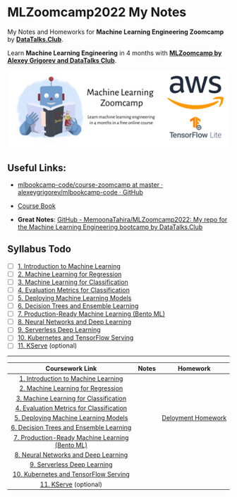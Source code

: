 # MLZoomcamp2022 My Notes

My Notes and Homeworks for **Machine Learning Engineering Zoomcamp** by [**DataTalks.Club**](https://twitter.com/DataTalksClub).

Learn **Machine Learning Engineering** in 4 months with [**MLZoomcamp by Alexey Grigorev and DataTalks Club**](https://github.com/alexeygrigorev/mlbookcamp-code/tree/master/course-zoomcamp).

![cover](https://github.com/AhmetEkiz/MLZoomcamp2022/blob/main/images/cover.png?raw=true)

## Useful Links:

- [mlbookcamp-code/course-zoomcamp at master · alexeygrigorev/mlbookcamp-code · GitHub](https://github.com/alexeygrigorev/mlbookcamp-code/tree/master/course-zoomcamp)

- [Course Book](https://mlbookcamp.com/)

- **Great Notes**: [GitHub - MemoonaTahira/MLZoomcamp2022: My repo for the Machine Learning Engineering bootcamp by DataTalks.Club](https://github.com/MemoonaTahira/MLZoomcamp2022)

## Syllabus Todo

- [ ] [1. Introduction to Machine Learning](https://github.com/alexeygrigorev/mlbookcamp-code/tree/master/course-zoomcamp#1-introduction-to-machine-learning)
- [ ] [2. Machine Learning for Regression](https://github.com/alexeygrigorev/mlbookcamp-code/tree/master/course-zoomcamp#2-machine-learning-for-regression)
- [ ] [3. Machine Learning for Classification](https://github.com/alexeygrigorev/mlbookcamp-code/tree/master/course-zoomcamp#3-machine-learning-for-classification)
- [ ] [4. Evaluation Metrics for Classification](https://github.com/alexeygrigorev/mlbookcamp-code/tree/master/course-zoomcamp#4-evaluation-metrics-for-classification)
- [ ] [5. Deploying Machine Learning Models](https://github.com/alexeygrigorev/mlbookcamp-code/tree/master/course-zoomcamp#5-deploying-machine-learning-models)
- [ ] [6. Decision Trees and Ensemble Learning](https://github.com/alexeygrigorev/mlbookcamp-code/tree/master/course-zoomcamp#6-decision-trees-and-ensemble-learning)
- [ ] [7. Production-Ready Machine Learning (Bento ML)](https://github.com/alexeygrigorev/mlbookcamp-code/blob/master/course-zoomcamp/07-bentoml-production)
- [ ] [8. Neural Networks and Deep Learning](https://github.com/alexeygrigorev/mlbookcamp-code/tree/master/course-zoomcamp#8-neural-networks-and-deep-learning)
- [ ] [9. Serverless Deep Learning](https://github.com/alexeygrigorev/mlbookcamp-code/tree/master/course-zoomcamp#9-serverless-deep-learning)
- [ ] [10. Kubernetes and TensorFlow Serving](https://github.com/alexeygrigorev/mlbookcamp-code/tree/master/course-zoomcamp#10-kubernetes-and-tensorflow-serving)
- [ ] [11. KServe](https://github.com/alexeygrigorev/mlbookcamp-code/blob/master/course-zoomcamp/11-kserve) (optional)

---

| Coursework Link                                                                                                                                                   | Notes | Homework                                                                                |
|:-----------------------------------------------------------------------------------------------------------------------------------------------------------------:|:-----:|:---------------------------------------------------------------------------------------:|
| [1. Introduction to Machine Learning](https://github.com/alexeygrigorev/mlbookcamp-code/tree/master/course-zoomcamp#1-introduction-to-machine-learning)           |       |                                                                                         |
| [2. Machine Learning for Regression](https://github.com/alexeygrigorev/mlbookcamp-code/tree/master/course-zoomcamp#2-machine-learning-for-regression)             |       |                                                                                         |
| [3. Machine Learning for Classification](https://github.com/alexeygrigorev/mlbookcamp-code/tree/master/course-zoomcamp#3-machine-learning-for-classification)     |       |                                                                                         |
| [4. Evaluation Metrics for Classification](https://github.com/alexeygrigorev/mlbookcamp-code/tree/master/course-zoomcamp#4-evaluation-metrics-for-classification) |       |                                                                                         |
| [5. Deploying Machine Learning Models](https://github.com/alexeygrigorev/mlbookcamp-code/tree/master/course-zoomcamp#5-deploying-machine-learning-models)         |       | [Deloyment Homework](https://github.com/AhmetEkiz/MLZoomcamp2022/tree/main/05_homework) |
| [6. Decision Trees and Ensemble Learning](https://github.com/alexeygrigorev/mlbookcamp-code/tree/master/course-zoomcamp#6-decision-trees-and-ensemble-learning)   |       |                                                                                         |
| [7. Production-Ready Machine Learning (Bento ML)](https://github.com/alexeygrigorev/mlbookcamp-code/blob/master/course-zoomcamp/07-bentoml-production)            |       |                                                                                         |
| [8. Neural Networks and Deep Learning](https://github.com/alexeygrigorev/mlbookcamp-code/tree/master/course-zoomcamp#8-neural-networks-and-deep-learning)         |       |                                                                                         |
| [9. Serverless Deep Learning](https://github.com/alexeygrigorev/mlbookcamp-code/tree/master/course-zoomcamp#9-serverless-deep-learning)                           |       |                                                                                         |
| [10. Kubernetes and TensorFlow Serving](https://github.com/alexeygrigorev/mlbookcamp-code/tree/master/course-zoomcamp#10-kubernetes-and-tensorflow-serving)       |       |                                                                                         |
| [11. KServe](https://github.com/alexeygrigorev/mlbookcamp-code/blob/master/course-zoomcamp/11-kserve) (optional)                                                  |       |                                                                                         |
